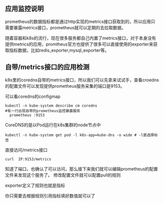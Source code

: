 
## 应用监控说明

prometheus的数据指标都是通过http实现的metrics接口获取到的，所以应用只需要暴露metrics接口，prometheus就可以定期的去拉取数据。

随着容器和k8s的流行，现在很多服务都自己内置了metrics接口，对于本身没有提供metrics的应用，promtheus官方也提供了很多可以直接使用的exporter来获取指标数据，比如redis_exporter,mysql_exporter等。

## 自带/metrics接口的应用检测

k8s里的coredns自带的metrics接口，所以我们可以先拿来试试手，查看croedns的配置文件可以发现提供prometheus服务采集的端口是9153。

可以看coredns的configmap

```
kubectl -n kube-system describe cm coredns 
#有一行出现自带的prometheus监控暴露服务
  prometheus :9153
```

CoreDNS的是以Pod运行在k8s集群的node节点中

```
kubectl -n kube-system get pod -l k8s-app=kube-dns -o wide # -l是选择标签
```

直接访问/metrics接口

```
curl  IP:9153/metrics
```

知道了端口，也确认了可以访问，那么接下来我们就可以编辑prometheus的配置文件来发现这个服务了。
修改配置文件就可以配置pull的规则

exporter定义了规则也就是指标

你只需要去根据规则引用指标填好数值就可以了


